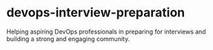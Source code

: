 # devops-interview-preparation
Helping aspiring DevOps professionals in preparing for interviews and building a strong and engaging community.
